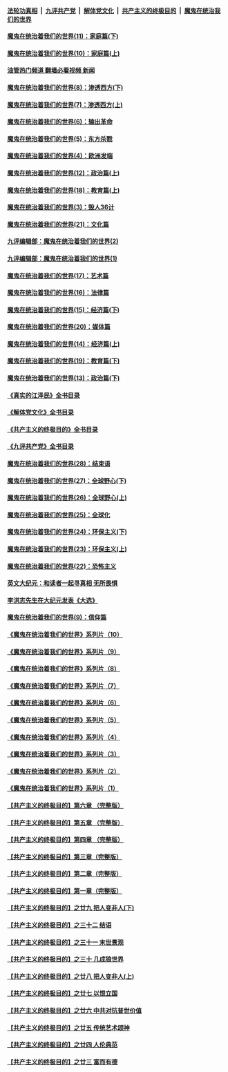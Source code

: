 ####  [法轮功真相](../../../../basic/blob/master/README.md?t=12071831) &nbsp;|&nbsp; [九评共产党](../../../../9ping.md/blob/master/README.md?t=12071831) &nbsp;|&nbsp; [解体党文化](../../../../jtdwh.md/blob/master/README.md?t=12071831)  &nbsp;|&nbsp; [共产主义的终极目的](../../../../gczydzjmd.md/blob/master/README.md?t=12071831) &nbsp;|&nbsp; [魔鬼在统治我们的世界](../../../../mgztzwmdsj.md/blob/master/README.md?t=12071831) 

#### [魔鬼在统治着我们的世界(11)：家庭篇(下)](../pages/nsc422/n10440961.md?t=12071831) 

#### [魔鬼在统治着我们的世界(10)：家庭篇(上)](../pages/nsc422/n10435448.md?t=12071831) 

#### [油管热门频道 翻墙必看视频 新闻](http://129.146.143.75:81/youtube.html?12071831)

#### [魔鬼在统治着我们的世界(8)：渗透西方(下)](../pages/nsc422/n10429603.md?t=12071831) 

#### [魔鬼在统治着我们的世界(7)：渗透西方(上)](../pages/nsc422/n10426013.md?t=12071831) 

#### [魔鬼在统治着我们的世界(6)：输出革命](../pages/nsc422/n10421536.md?t=12071831) 

#### [魔鬼在统治着我们的世界(5)：东方杀戮](../pages/nsc422/n10417707.md?t=12071831) 

#### [魔鬼在统治着我们的世界(4)：欧洲发端](../pages/nsc422/n10414890.md?t=12071831) 

#### [魔鬼在统治着我们的世界(12)：政治篇(上)](../pages/nsc422/n10444576.md?t=12071831) 

#### [魔鬼在统治着我们的世界(18)：教育篇(上)](../pages/nsc422/n10526970.md?t=12071831) 

#### [魔鬼在统治着我们的世界(3)：毁人36计](../pages/nsc422/n10411583.md?t=12071831) 

#### [魔鬼在统治着我们的世界(21)：文化篇](../pages/nsc422/n10597706.md?t=12071831) 

#### [九评编辑部：魔鬼在统治着我们的世界(2)](../pages/nsc422/n10410036.md?t=12071831) 

#### [九评编辑部：魔鬼在统治着我们的世界(1)](../pages/nsc422/n10406825.md?t=12071831) 

#### [魔鬼在统治着我们的世界(17)：艺术篇](../pages/nsc422/n10499093.md?t=12071831) 

#### [魔鬼在统治着我们的世界(16)：法律篇](../pages/nsc422/n10485969.md?t=12071831) 

#### [魔鬼在统治着我们的世界(15)：经济篇(下)](../pages/nsc422/n10469975.md?t=12071831) 

#### [魔鬼在统治着我们的世界(20)：媒体篇](../pages/nsc422/n10586579.md?t=12071831) 

#### [魔鬼在统治着我们的世界(14)：经济篇(上)](../pages/nsc422/n10457370.md?t=12071831) 

#### [魔鬼在统治着我们的世界(19)：教育篇(下)](../pages/nsc422/n10564808.md?t=12071831) 

#### [魔鬼在统治着我们的世界(13)：政治篇(下)](../pages/nsc422/n10448270.md?t=12071831) 

#### [《真实的江泽民》全书目录](../pages/nsc422/n13721399.md?t=12071831) 

#### [《解体党文化》全书目录](../pages/nsc422/n13721157.md?t=12071831) 

#### [《共产主义的终极目的》全书目录](../pages/nsc422/n13721048.md?t=12071831) 

#### [《九评共产党》全书目录](../pages/nsc422/n13708085.md?t=12071831) 

#### [魔鬼在统治着我们的世界(28)：结束语](../pages/nsc422/n10936246.md?t=12071831) 

#### [魔鬼在统治着我们的世界(27)：全球野心(下)](../pages/nsc422/n10928319.md?t=12071831) 

#### [魔鬼在统治着我们的世界(26)：全球野心(上)](../pages/nsc422/n10900318.md?t=12071831) 

#### [魔鬼在统治着我们的世界(25)：全球化](../pages/nsc422/n10788205.md?t=12071831) 

#### [魔鬼在统治着我们的世界(24)：环保主义(下)](../pages/nsc422/n10695307.md?t=12071831) 

#### [魔鬼在统治着我们的世界(23)：环保主义(上)](../pages/nsc422/n10688613.md?t=12071831) 

#### [魔鬼在统治着我们的世界(22)：恐怖主义](../pages/nsc422/n10614727.md?t=12071831) 

#### [英文大纪元：和读者一起寻真相 无所畏惧](../pages/nsc422/n12542027.md?t=12071831) 

#### [李洪志先生在大纪元发表《大选》](../pages/nsc422/n12534746.md?t=12071831) 

#### [魔鬼在统治着我们的世界(9)：信仰篇](../pages/nsc422/n10432159.md?t=12071831) 

#### [《魔鬼在统治着我们的世界》系列片（10）](../pages/nsc422/n12292670.md?t=12071831) 

#### [《魔鬼在统治着我们的世界》系列片（9）](../pages/nsc422/n12290859.md?t=12071831) 

#### [《魔鬼在统治着我们的世界》系列片（8）](../pages/nsc422/n12287445.md?t=12071831) 

#### [《魔鬼在统治着我们的世界》系列片（7）](../pages/nsc422/n12283425.md?t=12071831) 

#### [《魔鬼在统治着我们的世界》系列片（6）](../pages/nsc422/n12282314.md?t=12071831) 

#### [《魔鬼在统治着我们的世界》系列片（5）](../pages/nsc422/n12281419.md?t=12071831) 

#### [《魔鬼在统治着我们的世界》系列片（4）](../pages/nsc422/n12274024.md?t=12071831) 

#### [《魔鬼在统治着我们的世界》系列片（3）](../pages/nsc422/n12271322.md?t=12071831) 

#### [《魔鬼在统治着我们的世界》系列片（2）](../pages/nsc422/n12269049.md?t=12071831) 

#### [《魔鬼在统治着我们的世界》系列片（1）](../pages/nsc422/n12267575.md?t=12071831) 

#### [【共产主义的终极目的】第六章 （完整版）](../pages/nsc422/n11428913.md?t=12071831) 

#### [【共产主义的终极目的】第五章 （完整版）](../pages/nsc422/n11428912.md?t=12071831) 

#### [【共产主义的终极目的】第四章 （完整版）](../pages/nsc422/n11428907.md?t=12071831) 

#### [【共产主义的终极目的】第三章（完整版）](../pages/nsc422/n11428848.md?t=12071831) 

#### [【共产主义的终极目的】第二章（完整版）](../pages/nsc422/n11428831.md?t=12071831) 

#### [【共产主义的终极目的】第一章（完整版）](../pages/nsc422/n11417651.md?t=12071831) 

#### [【共产主义的终极目的】之廿九 把人变非人(下)](../pages/nsc422/n11344140.md?t=12071831) 

#### [【共产主义的终极目的】之三十二 结语](../pages/nsc422/n11360535.md?t=12071831) 

#### [【共产主义的终极目的】之三十一 末世景观](../pages/nsc422/n11351129.md?t=12071831) 

#### [【共产主义的终极目的】之三十 几成狼世界](../pages/nsc422/n11348280.md?t=12071831) 

#### [【共产主义的终极目的】之廿八 把人变非人(上)](../pages/nsc422/n11340492.md?t=12071831) 

#### [【共产主义的终极目的】之廿七 以恨立国](../pages/nsc422/n11336944.md?t=12071831) 

#### [【共产主义的终极目的】之廿六 中共对抗普世价值](../pages/nsc422/n11324785.md?t=12071831) 

#### [【共产主义的终极目的】之廿五 传统艺术颂神](../pages/nsc422/n11296396.md?t=12071831) 

#### [【共产主义的终极目的】之廿四 人伦典范](../pages/nsc422/n11296397.md?t=12071831) 

#### [【共产主义的终极目的】之廿三 富而有德](../pages/nsc422/n11283598.md?t=12071831) 

<img src='http://gfw-breaker.win/goodnews/indexes/nsc422.md' width='0px' height='0px'/>

